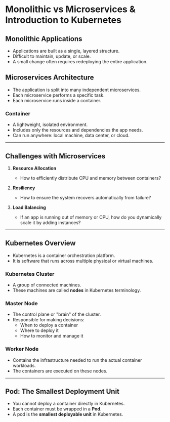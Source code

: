 # Monolithic vs Microservices & Introduction to Kubernetes

## Monolithic Applications

- Applications are built as a single, layered structure.
- Difficult to maintain, update, or scale.
- A small change often requires redeploying the entire application.


## Microservices Architecture

- The application is split into many independent microservices.
- Each microservice performs a specific task.
- Each microservice runs inside a container.

### Container

- A lightweight, isolated environment.
- Includes only the resources and dependencies the app needs.
- Can run anywhere: local machine, data center, or cloud.

---

## Challenges with Microservices

1. **Resource Allocation**
   - How to efficiently distribute CPU and memory between containers?

2. **Resiliency** 
   - How to ensure the system recovers automatically from failure?

3. **Load Balancing** 
   - If an app is running out of memory or CPU, how do you dynamically scale it by adding instances?

---

## Kubernetes Overview

- Kubernetes is a container orchestration platform.
- It is software that runs across multiple physical or virtual machines.

### Kubernetes Cluster

- A group of connected machines.
- These machines are called **nodes** in Kubernetes terminology.

### Master Node

- The control plane or "brain" of the cluster.
- Responsible for making decisions:
  - When to deploy a container
  - Where to deploy it
  - How to monitor and manage it

### Worker Node

- Contains the infrastructure needed to run the actual container workloads.
- The containers are executed on these nodes.

---

## Pod: The Smallest Deployment Unit

- You cannot deploy a container directly in Kubernetes.
- Each container must be wrapped in a **Pod**.
- A pod is the **smallest deployable unit** in Kubernetes.

